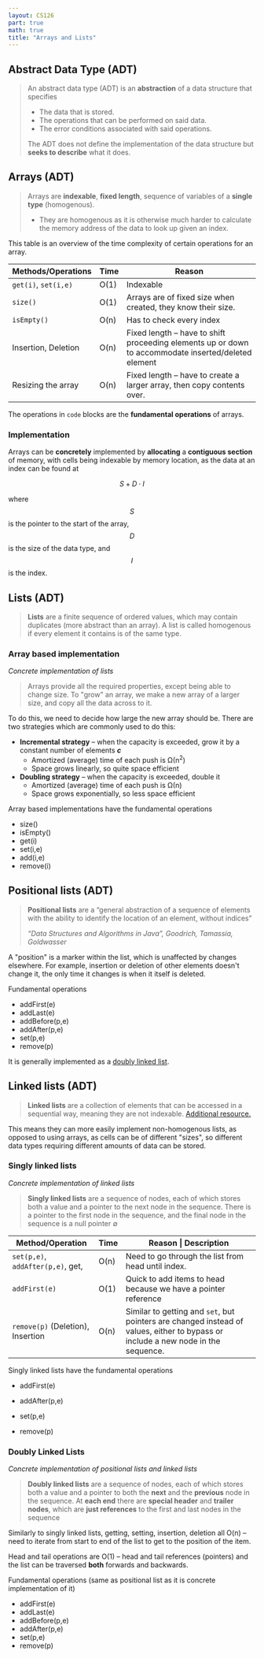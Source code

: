 ```yaml
---
layout: CS126
part: true
math: true
title: "Arrays and Lists"
---
```


## Abstract Data Type (ADT)

> An abstract data type (ADT) is an **abstraction** of a data structure that specifies 
>
> - The data that is stored.
> - The operations that can be performed on said data.
> - The error conditions associated with said operations.
>
> The ADT does not define the implementation of the data structure but **seeks to describe** what it does.

## Arrays (ADT)

> Arrays are **indexable**, **fixed length**, sequence of variables of a **single type** (homogenous).
>
> - They are homogenous as it is otherwise much harder to calculate the memory address of the data to look up given an index.

This table is an overview of the time complexity of certain operations for an array.

| Methods/Operations   | Time | Reason                                                       |
| -------------------- | ---- | ------------------------------------------------------------ |
| `get(i)`, `set(i,e)` | O(1) | Indexable                                                    |
| `size()`             | O(1) | Arrays are of fixed size when created, they know their size. |
| `isEmpty()`          | O(n) | Has to check every index                                     |
| Insertion, Deletion  | O(n) | Fixed length – have to shift proceeding elements up or down to accommodate inserted/deleted element |
| Resizing the array   | O(n) | Fixed length – have to create a larger array, then copy contents over. |

The operations in `code` blocks are the **fundamental operations** of arrays.

### Implementation

Arrays can be **concretely** implemented by **allocating** a **contiguous section** of memory, with cells being indexable by memory location, as the data at an index can be found at 

$$
S + D \cdot I
$$

where $$S$$ is the pointer to the start of the array, $$D$$ is the size of the data type, and $$I$$ is the index.

## Lists (ADT)
> **Lists** are a finite sequence of ordered values, which may contain duplicates (more abstract than an array). A list is called homogenous if every element it contains is of the same type.

### Array based implementation

*Concrete implementation of lists*

> Arrays provide all the required properties, except being able to change size. To "grow" an array, we make a new array of a larger size, and copy all the data across to it.

To do this, we need to decide how large the new array should be. There are two strategies which are commonly used to do this:

- **Incremental strategy** – when the capacity is exceeded, grow it by a constant number of elements ***c***
  - Amortized (average) time of each push is &Omega;(n<sup>2</sup>)
  - Space grows linearly, so quite space efficient
- **Doubling strategy** – when the capacity is exceeded, double it
  - Amortized (average) time of each push is &Omega;(n)
  - Space grows exponentially, so less space efficient

Array based implementations have the fundamental operations

- size()
- isEmpty()
- get(i)
- set(i,e)
- add(i,e)
- remove(i)



## Positional lists (ADT)

> **Positional lists** are a “general abstraction of a sequence of elements with the ability to identify the location of an element, without indices” 
>
> *“Data Structures and Algorithms in Java”, Goodrich, Tamassia, Goldwasser*

A "position" is a marker within the list, which is unaffected by changes elsewhere. For example, insertion or deletion of other elements doesn't change it, the only time it changes is when it itself is deleted.

Fundamental operations
- addFirst(e)
- addLast(e)
- addBefore(p,e)
- addAfter(p,e)
- set(p,e)
- remove(p)

It is generally implemented as a [doubly linked list](#doubly-linked-lists).

## Linked lists (ADT)

> **Linked lists** are a collection of elements that can be accessed in a sequential way, meaning they are not indexable. [Additional resource.](https://lucasmagnum.medium.com/sidenotes-linked-list-abstract-data-type-and-data-structure-fd2f8276ab53)

This means they can more easily implement non-homogenous lists, as opposed to using arrays, as cells can be of different "sizes", so different data types requiring different amounts of data can be stored.

### Singly linked lists

*Concrete implementation of linked lists*

> **Singly linked lists** are a sequence of nodes, each of which stores both a value and a pointer to the next node in the sequence. There is a pointer to the first node in the sequence, and the final node in the sequence is a null pointer ∅

| Method/Operation                  | Time | Reason \| Description                                        |
| --------------------------------- | ---- | ------------------------------------------------------------ |
| `set(p,e)`, `addAfter(p,e)`, get, | O(n) | Need to go through the list from head until index.           |
| `addFirst(e)`                     | O(1) | Quick to add items to head because we have a pointer reference |
| `remove(p)` (Deletion), Insertion | O(n) | Similar to getting and `set`, but pointers are changed instead of values, either to bypass or include a new node in the sequence. |

Singly linked lists have the fundamental operations
- addFirst(e)

- addAfter(p,e)

- set(p,e)

- remove(p)

  

### Doubly Linked Lists

*Concrete implementation of positional lists and linked lists*

> **Doubly linked lists** are a sequence of nodes, each of which stores both a value and a pointer to both the **next** and the **previous** node in the sequence. At **each end** there are **special header** and **trailer nodes**, which are **just references** to the first and last nodes in the sequence

Similarly to singly linked lists, getting, setting, insertion, deletion all O(n) – need to iterate from start to end of the list to get to the position of the item.

Head and tail operations are O(1) – head and tail references (pointers) and the list can be traversed **both** forwards and backwards.

Fundamental operations (same as positional list as it is concrete implementation of it)

- addFirst(e)
- addLast(e)
- addBefore(p,e)
- addAfter(p,e)
- set(p,e)
- remove(p)